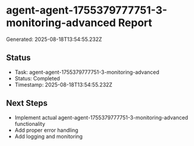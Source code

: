 # agent-agent-1755379777751-3-monitoring-advanced Report

Generated: 2025-08-18T13:54:55.232Z

## Status
- Task: agent-agent-1755379777751-3-monitoring-advanced
- Status: Completed
- Timestamp: 2025-08-18T13:54:55.232Z

## Next Steps
- Implement actual agent-agent-1755379777751-3-monitoring-advanced functionality
- Add proper error handling
- Add logging and monitoring
